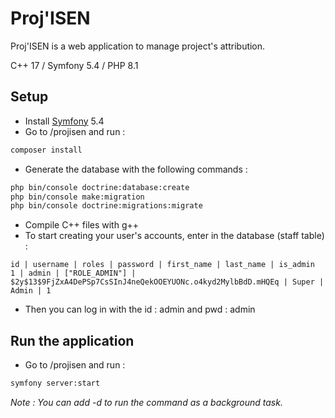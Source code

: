 # Proj'ISEN

Proj'ISEN is a web application to manage project's attribution.

C++ 17 / Symfony 5.4 / PHP 8.1

## Setup
- Install [Symfony](https://symfony.com/doc/5.4/setup.html) 5.4
- Go to /projisen and run :
```bash
composer install
```
- Generate the database with the following commands :
```bash
php bin/console doctrine:database:create
php bin/console make:migration
php bin/console doctrine:migrations:migrate
```
- Compile C++ files with g++
- To start creating your user's accounts, enter in the database (staff table) :
```
id | username | roles | password | first_name | last_name | is_admin
1 | admin | ["ROLE_ADMIN"] | $2y$13$9FjZxA4DePSp7CsSInJ4neQekOOEYUONc.o4kyd2MylbBdD.mHQEq | Super | Admin | 1
```
- Then you can log in with the id : admin and pwd : admin

## Run the application

- Go to /projisen and run :
```bash
symfony server:start
```
*Note : You can add -d to run the command as a background task.*